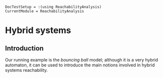 ```@meta
DocTestSetup = :(using ReachabilityAnalysis)
CurrentModule = ReachabilityAnalysis
```

# Hybrid systems

## Introduction


Our running example is the *bouncing ball* model; although it is a very hybrid automaton,
it can be used to introduce the main notions involved in hybrid systems reachability.

